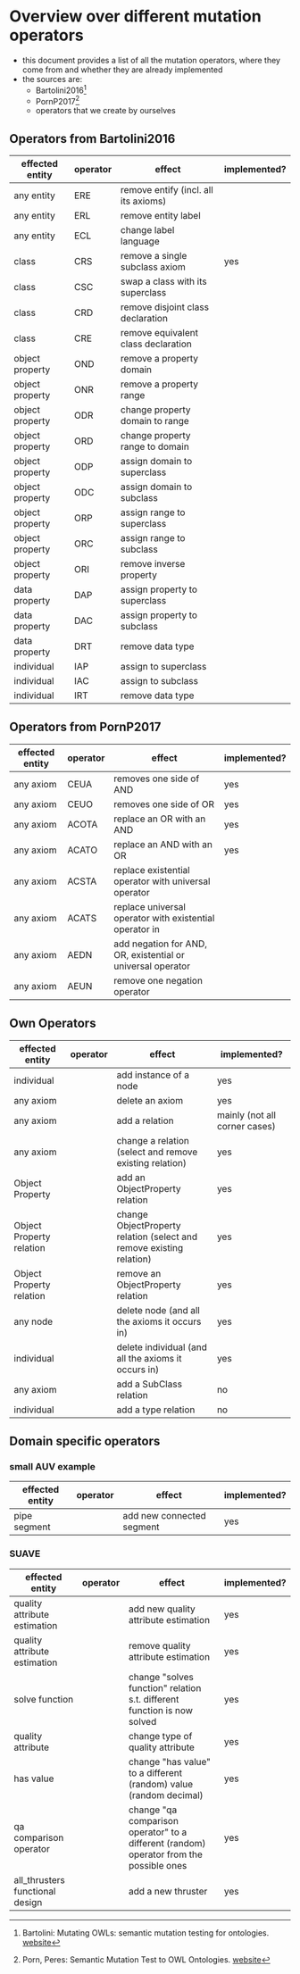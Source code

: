 # Overview over different mutation operators 

- this document provides a list of all the mutation operators, where they come from and whether they are already implemented
- the sources are:
    - Bartolini2016[^1]
    - PornP2017[^2]
    - operators that we create by ourselves


## Operators from Bartolini2016

| effected entity | operator | effect                               | implemented? |
|-----------------|----------|--------------------------------------|--------------|
| any entity      | ERE      | remove entify (incl. all its axioms) |              |
| any entity      | ERL      | remove entity label                  |              |
| any entity      | ECL      | change label language                |              |
| class           | CRS      | remove a single subclass axiom       | yes          |
| class           | CSC      | swap a class with its superclass     |              |
| class           | CRD      | remove disjoint class declaration    |              |
| class           | CRE      | remove equivalent class declaration  |              |
| object property | OND      | remove a property domain             |              |
| object property | ONR      | remove a property range              |              |
| object property | ODR      | change property domain to range      |              |
| object property | ORD      | change property range to domain      |              |
| object property | ODP      | assign domain to superclass          |              |
| object property | ODC      | assign domain to subclass            |              |
| object property | ORP      | assign range to superclass           |              |
| object property | ORC      | assign range to subclass             |              |
| object property | ORI      | remove inverse property              |              |
| data property   | DAP      | assign property to superclass        |              |
| data property   | DAC      | assign property to subclass          |              |
| data property   | DRT      | remove data type                     |              |
| individual      | IAP      | assign to superclass                 |              |
| individual      | IAC      | assign to subclass                   |              |
| individual      | IRT      | remove data type                     |              |

## Operators from PornP2017

| effected entity | operator | effect                                                      | implemented? |
|-----------------|----------|-------------------------------------------------------------|--------------|
| any axiom       | CEUA     | removes one side of AND                                     | yes          |
| any axiom       | CEUO     | removes one side of OR                                      | yes          |
| any axiom       | ACOTA    | replace an OR with an AND                                   | yes          |
| any axiom       | ACATO    | replace an AND with an OR                                   | yes          |
| any axiom       | ACSTA    | replace existential operator with universal operator        |              |
| any axiom       | ACATS    | replace universal operator with existential operator in     |              |
| any axiom       | AEDN     | add negation for AND, OR, existential or universal operator |              |
| any axiom       | AEUN     | remove one negation operator                                |              |

## Own Operators

| effected entity          | operator | effect                                                               | implemented?                  |
|--------------------------|----------|----------------------------------------------------------------------|-------------------------------|
| individual               |          | add instance of a node                                               | yes                           |
| any axiom                |          | delete an axiom                                                      | yes                           |
| any axiom                |          | add a relation                                                       | mainly (not all corner cases) |
| any axiom                |          | change a relation (select and remove existing relation)              | yes                           |
| Object Property          |          | add an ObjectProperty relation                                       | yes                           |
| Object Property relation |          | change ObjectProperty relation (select and remove existing relation) | yes                           |
| Object Property relation |          | remove an ObjectProperty relation                                    | yes                           |
| any node                 |          | delete node (and all the axioms it occurs in)                        | yes                           |
| individual               |          | delete individual (and all the axioms it occurs in)                  | yes                           |
| any axiom                |          | add a SubClass relation                                              | no                            |
| individual               |          | add a type relation                                                  | no                            |

## Domain specific operators
### small AUV example

| effected entity | operator | effect                    | implemented? |
|-----------------|----------|---------------------------|--------------|
| pipe segment    |          | add new connected segment | yes          |

### SUAVE

| effected entity                 | operator | effect                                                                                  | implemented? |
|---------------------------------|----------|-----------------------------------------------------------------------------------------|--------------|
| quality attribute estimation    |          | add new quality attribute estimation                                                    | yes          |
| quality attribute estimation    |          | remove quality attribute estimation                                                     | yes          |
| solve function                  |          | change "solves function" relation s.t. different function is now solved                 | yes          |
| quality attribute               |          | change type of quality attribute                                                        | yes          |
| has value                       |          | change "has value" to a different (random) value (random decimal)                       | yes          |
| qa comparison operator          |          | change "qa comparison operator" to a different (random) operator from the possible ones | yes          |
| all_thrusters functional design |          | add a new thruster                                                                      | yes          |






[^1]: Bartolini: Mutating OWLs: semantic mutation testing for ontologies. [website](https://orbilu.uni.lu/handle/10993/24577)
[^2]: Porn, Peres: Semantic Mutation Test to OWL Ontologies. [website](http://www.scitepress.org/DigitalLibrary/Link.aspx?doi=10.5220/0006335204340441)

